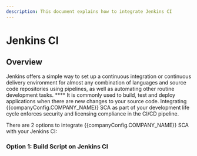 ```yaml
---
description: This document explains how to integrate Jenkins CI
---
```


<script setup>
import { companyConfig } from '../../../config/companyConfig.js'
</script>

# Jenkins CI

## Overview <a href="#overview" id="overview"></a>

Jenkins offers a simple way to set up a continuous integration or continuous delivery environment for almost any combination of languages and source code repositories using pipelines, as well as automating other routine development tasks. \*\*\*\* It is commonly used to build, test and deploy applications when there are new changes to your source code. Integrating {{companyConfig.COMPANY_NAME}} SCA as part of your development life cycle enforces security and licensing compliance in the CI/CD pipeline.&#x20;

There are 2 options to integrate {{companyConfig.COMPANY_NAME}} SCA with your Jenkins CI:

### Option 1: Build Script on Jenkins CI
